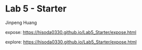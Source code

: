 # Lab 5 - Starter
Jinpeng Huang

expose: https://hisoda0330.github.io/Lab5_Starter/expose.html


explore: https://hisoda0330.github.io/Lab5_Starter/expose.html
